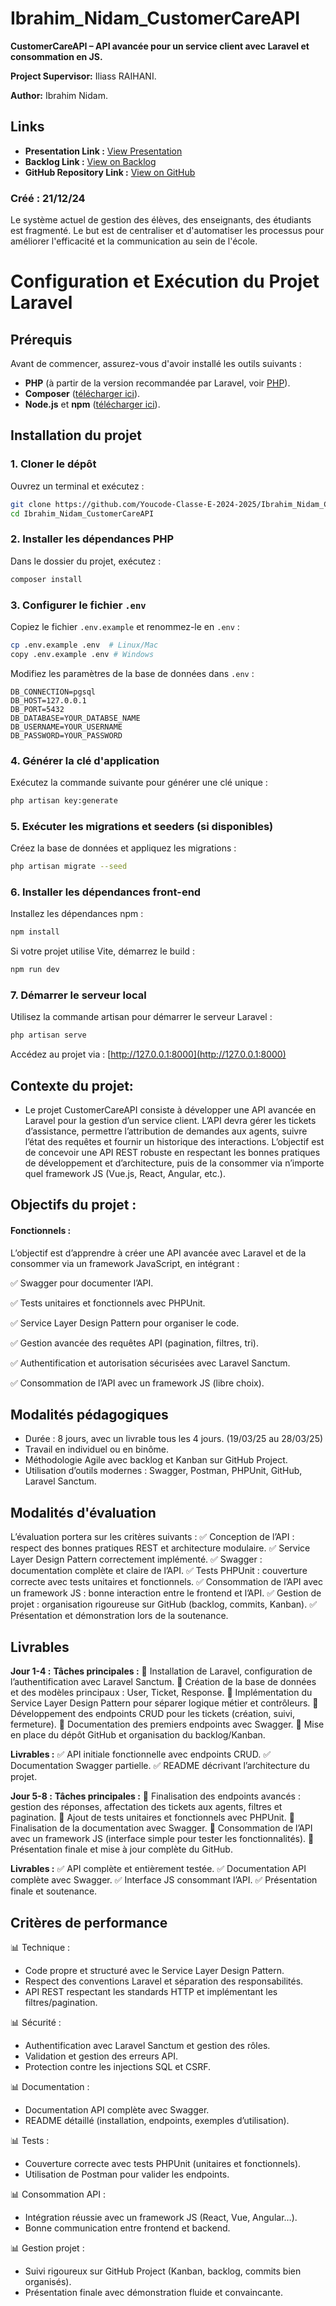 # Ibrahim_Nidam_CustomerCareAPI

**CustomerCareAPI – API avancée pour un service client avec Laravel et consommation en JS.**

**Project Supervisor:** Iliass RAIHANI.

**Author:** Ibrahim Nidam.

## Links

- **Presentation Link :** [View Presentation](https://www.canva.com/design/DAGiLOYjifs/8tQZXNCQ7dODJ5BTJlpR1Q/view?utm_content=DAGiLOYjifs&utm_campaign=designshare&utm_medium=link2&utm_source=uniquelinks&utlId=h3c194114c6)
- **Backlog Link :** [View on Backlog](https://github.com/orgs/Youcode-Classe-E-2024-2025/projects/174)
- **GitHub Repository Link :** [View on GitHub](https://github.com/Youcode-Classe-E-2024-2025/Ibrahim_Nidam_CustomerCareAPI.git)

### Créé : 21/12/24

Le système actuel de gestion des élèves, des enseignants, des étudiants est fragmenté. Le but est de centraliser et d'automatiser les processus pour améliorer l'efficacité et la communication au sein de l'école.

# Configuration et Exécution du Projet Laravel

## Prérequis

Avant de commencer, assurez-vous d'avoir installé les outils suivants :

- **PHP** (à partir de la version recommandée par Laravel, voir [PHP](https://www.php.net/)).
- **Composer** ([télécharger ici](https://getcomposer.org/download/)).
- **Node.js** et **npm** ([télécharger ici](https://nodejs.org/)).

## Installation du projet

### 1. Cloner le dépôt

Ouvrez un terminal et exécutez :
```bash
git clone https://github.com/Youcode-Classe-E-2024-2025/Ibrahim_Nidam_CustomerCareAPI.git
cd Ibrahim_Nidam_CustomerCareAPI
```

### 2. Installer les dépendances PHP

Dans le dossier du projet, exécutez :
```bash
composer install
```

### 3. Configurer le fichier `.env`

Copiez le fichier `.env.example` et renommez-le en `.env` :
```bash
cp .env.example .env  # Linux/Mac
copy .env.example .env # Windows
```

Modifiez les paramètres de la base de données dans `.env` :
```env
DB_CONNECTION=pgsql
DB_HOST=127.0.0.1
DB_PORT=5432
DB_DATABASE=YOUR_DATABSE_NAME
DB_USERNAME=YOUR_USERNAME
DB_PASSWORD=YOUR_PASSWORD
```

### 4. Générer la clé d'application

Exécutez la commande suivante pour générer une clé unique :
```bash
php artisan key:generate
```

### 5. Exécuter les migrations et seeders (si disponibles)

Créez la base de données et appliquez les migrations :
```bash
php artisan migrate --seed
```

### 6. Installer les dépendances front-end

Installez les dépendances npm :
```bash
npm install
```
Si votre projet utilise Vite, démarrez le build :
```bash
npm run dev
```

### 7. Démarrer le serveur local

Utilisez la commande artisan pour démarrer le serveur Laravel :
```bash
php artisan serve
```
Accédez au projet via : [http://127.0.0.1:8000](http://127.0.0.1:8000)


## Contexte du projet:

- Le projet CustomerCareAPI consiste à développer une API avancée en Laravel pour la gestion d’un service client. L’API devra gérer les tickets d’assistance, permettre l’attribution de demandes aux agents, suivre l’état des requêtes et fournir un historique des interactions. L’objectif est de concevoir une API REST robuste en respectant les bonnes pratiques de développement et d’architecture, puis de la consommer via n’importe quel framework JS (Vue.js, React, Angular, etc.).


## **Objectifs du projet :**

#### **Fonctionnels :**
L’objectif est d’apprendre à créer une API avancée avec Laravel et de la consommer via un framework JavaScript, en intégrant :

✅ Swagger pour documenter l’API.

✅ Tests unitaires et fonctionnels avec PHPUnit.

✅ Service Layer Design Pattern pour organiser le code.

✅ Gestion avancée des requêtes API (pagination, filtres, tri).

✅ Authentification et autorisation sécurisées avec Laravel Sanctum.

✅ Consommation de l’API avec un framework JS (libre choix).


## **Modalités pédagogiques**

- Durée : 8 jours, avec un livrable tous les 4 jours. (19/03/25 au 28/03/25)
- Travail en individuel ou en binôme.
- Méthodologie Agile avec backlog et Kanban sur GitHub Project.
- Utilisation d’outils modernes : Swagger, Postman, PHPUnit, GitHub, Laravel Sanctum.


## **Modalités d'évaluation**

L’évaluation portera sur les critères suivants :
✅ Conception de l’API : respect des bonnes pratiques REST et architecture modulaire.
✅ Service Layer Design Pattern correctement implémenté.
✅ Swagger : documentation complète et claire de l’API.
✅ Tests PHPUnit : couverture correcte avec tests unitaires et fonctionnels.
✅ Consommation de l’API avec un framework JS : bonne interaction entre le frontend et l’API.
✅ Gestion de projet : organisation rigoureuse sur GitHub (backlog, commits, Kanban).
✅ Présentation et démonstration lors de la soutenance.

## **Livrables**
**Jour 1-4 :**
**Tâches principales :**
🔹 Installation de Laravel, configuration de l’authentification avec Laravel Sanctum.
🔹 Création de la base de données et des modèles principaux : User, Ticket, Response.
🔹 Implémentation du Service Layer Design Pattern pour séparer logique métier et contrôleurs.
🔹 Développement des endpoints CRUD pour les tickets (création, suivi, fermeture).
🔹 Documentation des premiers endpoints avec Swagger.
🔹 Mise en place du dépôt GitHub et organisation du backlog/Kanban.

**Livrables :**
✅ API initiale fonctionnelle avec endpoints CRUD.
✅ Documentation Swagger partielle.
✅ README décrivant l’architecture du projet.

**Jour 5-8 :**
**Tâches principales :**
🔹 Finalisation des endpoints avancés : gestion des réponses, affectation des tickets aux agents, filtres et pagination.
🔹 Ajout de tests unitaires et fonctionnels avec PHPUnit.
🔹 Finalisation de la documentation avec Swagger.
🔹 Consommation de l’API avec un framework JS (interface simple pour tester les fonctionnalités).
🔹 Présentation finale et mise à jour complète du GitHub.

**Livrables :**
✅ API complète et entièrement testée.
✅ Documentation API complète avec Swagger.
✅ Interface JS consommant l’API.
✅ Présentation finale et soutenance.

## **Critères de performance**

📊 Technique :
- Code propre et structuré avec le Service Layer Design Pattern.
- Respect des conventions Laravel et séparation des responsabilités.
- API REST respectant les standards HTTP et implémentant les filtres/pagination.

📊 Sécurité :
- Authentification avec Laravel Sanctum et gestion des rôles.
- Validation et gestion des erreurs API.
- Protection contre les injections SQL et CSRF.

📊 Documentation :
- Documentation API complète avec Swagger.
- README détaillé (installation, endpoints, exemples d’utilisation).

📊 Tests :
- Couverture correcte avec tests PHPUnit (unitaires et fonctionnels).
- Utilisation de Postman pour valider les endpoints.

📊 Consommation API :
- Intégration réussie avec un framework JS (React, Vue, Angular…).
- Bonne communication entre frontend et backend.

📊 Gestion projet :
- Suivi rigoureux sur GitHub Project (Kanban, backlog, commits bien organisés).
- Présentation finale avec démonstration fluide et convaincante.